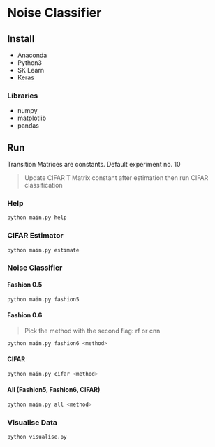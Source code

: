# Noise Classifier

## Install

- Anaconda
- Python3
- SK Learn
- Keras

### Libraries

- numpy
- matplotlib
- pandas

## Run

Transition Matrices are constants.
Default experiment no. 10

> Update CIFAR T Matrix constant after estimation then run CIFAR classification

### Help

```sh
python main.py help
```

### CIFAR Estimator

```sh
python main.py estimate
```

### Noise Classifier

#### Fashion 0.5

```sh
python main.py fashion5
```

#### Fashion 0.6

> Pick the method with the second flag: rf or cnn

```sh
python main.py fashion6 <method>
```

#### CIFAR

```sh
python main.py cifar <method>
```

#### All (Fashion5, Fashion6, CIFAR)

```sh
python main.py all <method>
```

### Visualise Data

```sh
python visualise.py
```
